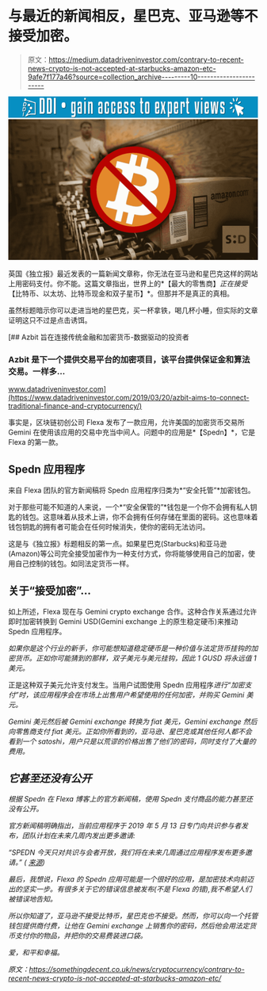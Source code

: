 # 与最近的新闻相反，星巴克、亚马逊等不接受加密。

> 原文：<https://medium.datadriveninvestor.com/contrary-to-recent-news-crypto-is-not-accepted-at-starbucks-amazon-etc-9afe7f177a46?source=collection_archive---------10----------------------->

[![](img/9615782b999147d3970205e81f7ccbc1.png)](http://www.track.datadriveninvestor.com/1B9E)![](img/f86b5009968fd1b110b0a7d9c2d9e156.png)

英国《独立报》最近发表的一篇新闻文章称，你无法在亚马逊和星巴克这样的网站上用密码支付。你不能。这篇文章指出，世界上的*【最大的零售商】*正在接受*【比特币、以太坊、比特币现金和双子星币】*。但那并不是真正的真相。

虽然标题暗示你可以走进当地的星巴克，买一杯拿铁，喝几杯小睡，但实际的文章证明这只不过是点击诱饵。

[](https://www.datadriveninvestor.com/2019/03/20/azbit-aims-to-connect-traditional-finance-and-cryptocurrency/) [## Azbit 旨在连接传统金融和加密货币-数据驱动的投资者

### Azbit 是下一个提供交易平台的加密项目，该平台提供保证金和算法交易。一样多…

www.datadriveninvestor.com](https://www.datadriveninvestor.com/2019/03/20/azbit-aims-to-connect-traditional-finance-and-cryptocurrency/) 

事实是，区块链初创公司 Flexa 发布了一款应用，允许美国的加密货币交易所 Gemini 在使用该应用的交易中充当中间人。问题中的应用是*【Spedn】*，它是 Flexa 的第一款。

## Spedn 应用程序

来自 Flexa 团队的官方新闻稿将 Spedn 应用程序归类为*“安全托管”*加密钱包。

对于那些可能不知道的人来说，一个*“安全保管的”*钱包是一个你不会拥有私人钥匙的钱包。这意味着从技术上讲，你不会拥有任何存储在里面的密码。这也意味着钱包钥匙的拥有者可能会在任何时候消失，使你的密码无法访问。

这是与《独立报》标题相反的第一点。如果星巴克(Starbucks)和亚马逊(Amazon)等公司完全接受加密作为一种支付方式，你将能够使用自己的加密，使用自己控制的钱包。如同法定货币一样。

## 关于“接受加密”…

如上所述，Flexa 现在与 Gemini crypto exchange 合作。这种合作关系通过允许即时加密转换到 Gemini USD(Gemini exchange 上的原生稳定硬币)来推动 Spedn 应用程序。

*如果你是这个行业的新手，你可能想知道稳定硬币是一种价值与法定货币挂钩的加密货币。正如你可能猜到的那样，双子美元与美元挂钩，因此 1 GUSD 将永远值 1 美元。*

正是这种双子美元允许支付发生。当用户试图使用 Spedn 应用程序*进行“加密支付”时，该应用程序会在市场上出售用户希望使用的任何加密，并购买 Gemini 美元。*

*Gemini 美元然后被 Gemini exchange 转换为 fiat 美元，Gemini exchange 然后向零售商支付 fiat 美元。正如你所看到的，亚马逊、星巴克或其他任何人都不会看到一个 satoshi，用户只是以荒谬的价格出售了他们的密码，同时支付了大量的费用。*

## *它甚至还没有公开*

*根据 Spedn 在 Flexa 博客上的官方新闻稿，使用 Spedn 支付商品的能力甚至还没有公开。*

*官方新闻稿明确指出，当前应用程序于 2019 年 5 月 13 日专门向共识参与者发布，团队计划在未来几周内发出更多邀请:*

**“SPEDN 今天只对共识与会者开放，我们将在未来几周通过应用程序发布更多邀请。”* ( [来源](https://medium.com/flexa/the-flexa-network-is-open-for-business-8673c50c3d9d))*

*最后，我想说，Flexa 的 Spedn 应用可能是一个很好的应用，是加密技术向前迈出的坚实一步。有很多关于它的错误信息被发布(不是 Flexa 的错),我不希望人们被错误地告知。*

*所以你知道了，亚马逊不接受比特币，星巴克也不接受。然而，你可以向一个托管钱包提供商付费，让他在 Gemini exchange 上销售你的密码，然后他会用法定货币支付你的物品，并把你的交易费装进口袋。*

*爱，和平和幸福。*

*原文：<https://somethingdecent.co.uk/news/cryptocurrency/contrary-to-recent-news-crypto-is-not-accepted-at-starbucks-amazon-etc/>*